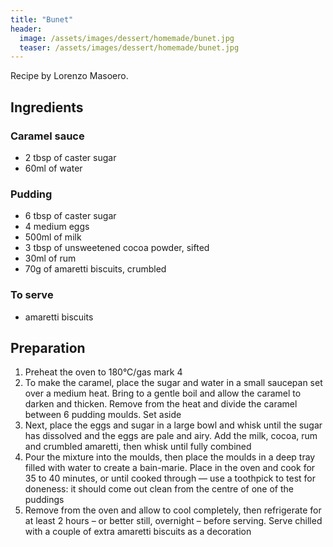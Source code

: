 ```yaml
---
title: "Bunet"
header:
  image: /assets/images/dessert/homemade/bunet.jpg
  teaser: /assets/images/dessert/homemade/bunet.jpg
---
```


Recipe by Lorenzo Masoero.


## Ingredients

### Caramel sauce
* 2 tbsp of caster sugar
* 60ml of water

### Pudding
* 6 tbsp of caster sugar
* 4 medium eggs
* 500ml of milk
* 3 tbsp of unsweetened cocoa powder, sifted
* 30ml of rum
* 70g of amaretti biscuits, crumbled

### To serve
* amaretti biscuits

## Preparation
1. Preheat the oven to 180°C/gas mark 4
2. To make the caramel, place the sugar and water in a small saucepan set over a medium heat. Bring to a gentle boil and allow the caramel to darken and thicken. Remove from the heat and divide the caramel between 6 pudding moulds. Set aside
3. Next, place the eggs and sugar in a large bowl and whisk until the sugar has dissolved and the eggs are pale and airy. Add the milk, cocoa, rum and crumbled amaretti, then whisk until fully combined
4. Pour the mixture into the moulds, then place the moulds in a deep tray filled with water to create a bain-marie. Place in the oven and cook for 35 to 40 minutes, or until cooked through –– use a toothpick to test for doneness: it should come out clean from the centre of one of the puddings
5. Remove from the oven and allow to cool completely, then refrigerate for at least 2 hours – or better still, overnight – before serving. Serve chilled with a couple of extra amaretti biscuits as a decoration
